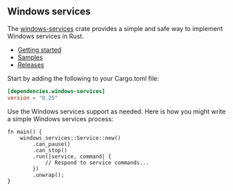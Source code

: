 ## Windows services

The [windows-services](https://crates.io/crates/windows-services) crate provides a simple and safe way to implement Windows services in Rust.

* [Getting started](https://kennykerr.ca/rust-getting-started/)
* [Samples](https://github.com/microsoft/windows-rs/tree/master/crates/samples)
* [Releases](https://github.com/microsoft/windows-rs/releases)

Start by adding the following to your Cargo.toml file:

```toml
[dependencies.windows-services]
version = "0.25"
```

Use the Windows services support as needed. Here is how you might write a simple Windows services process:

```rust,no_run
fn main() {
    windows_services::Service::new()
        .can_pause()
        .can_stop()
        .run(|service, command| {
            // Respond to service commands...
        })
        .unwrap();
}
```
